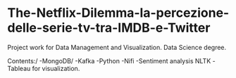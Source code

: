 # The-Netflix-Dilemma-la-percezione-delle-serie-tv-tra-IMDB-e-Twitter
Project work for Data Management and Visualization. Data Science degree.

Contents:/
-MongoDB/
-Kafka
-Python
-Nifi
-Sentiment analysis NLTK
-Tableau for visualization.
